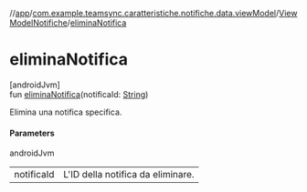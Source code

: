 //[app](../../../index.md)/[com.example.teamsync.caratteristiche.notifiche.data.viewModel](../index.md)/[ViewModelNotifiche](index.md)/[eliminaNotifica](elimina-notifica.md)

# eliminaNotifica

[androidJvm]\
fun [eliminaNotifica](elimina-notifica.md)(notificaId: [String](https://kotlinlang.org/api/latest/jvm/stdlib/kotlin/-string/index.html))

Elimina una notifica specifica.

#### Parameters

androidJvm

| | |
|---|---|
| notificaId | L'ID della notifica da eliminare. |
